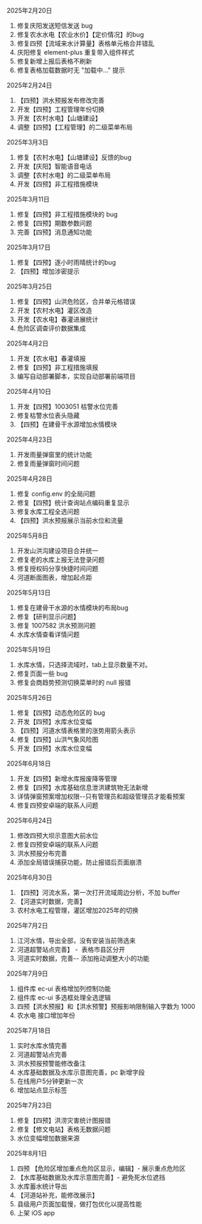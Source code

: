 2025年2月20日

1. 修复庆阳发送短信发送 bug
2. 修复农水水电【农业水价】【定价情况】的bug
3. 修复四预【流域来水计算量】表格单元格合并错乱
4. 庆阳修复 element-plus 重复带入组件样式
5. 修复新增上报后表格不刷新
6. 修复表格加载数据时无 "加载中..." 提示

2025年2月24日

1. 【四预】洪水预报发布修改完善
2. 开发【四预】工程管理年份切换
3. 开发【农村水电】【山塘建设】
4. 调整【四预】【工程管理】的二级菜单布局

2025年3月3日

1. 修复【农村水电】【山塘建设】反馈的bug
2. 开发【庆阳】智能语音电话
3. 调整【农村水电】的二级菜单布局
4. 开发【四预】非工程措施模块

2025年3月11日

1. 修复【四预】非工程措施模块的 bug
2. 修复【四预】期数参数问题
3. 完善【四预】消息通知功能

2025年3月17日

1. 修复【四预】逐小时雨晴统计的bug
2. 【四预】增加涉密提示

2025年3月25日

1. 修复【四预】山洪危险区，合并单元格错误
2. 开发【农村水电】灌区改造
3. 开发【农水电】春灌进展统计
4. 危险区调查评价数据集成

2025年4月2日

1. 开发【农水电】春灌填报
2. 修复【四预】非工程措施填报
3. 编写自动部署脚本，实现自动部署前端项目

2025年4月10日

1. 开发【四预】1003051 枯警水位完善
2. 修复枯警水位表头隐藏
3. 【四预】在建骨干水源增加水情模块

2025年4月23日

1. 开发雨量弹窗里的统计功能
2. 修复雨量弹窗时间问题

2025年4月28日

1. 修复 config.env 的全局问题
2. 修复【四预】统计查询站点编码重复显示
3. 修复水库工程全选问题
4. 【四预】洪水预报展示当前水位和流量

2025年5月8日

1. 开发山洪沟建设项目合并统一
2. 修复老的水库上报无法登录问题
3. 修复授权码分享快捷时间问题
4. 河道断面图表，增加起点距

2025年5月13日

1. 修复在建骨干水源的水情模块的布局bug
2. 修复【研判显示问题】
3. 修复 1007582 洪水预测问题
4. 水库水情查看详情问题

2025年5月19日

1. 水库水情，只选择流域时，tab上显示数量不对。
2. 修复页面一些 bug
3. 修复会商趋势预测切换菜单时的 null 报错

2025年5月26日

1. 修复【四预】动态危险区的 bug
2. 开发【四预】水库水位变幅
3. 【四预】河道水情表格里的涨势用箭头表示
4. 修复【四预】山洪气象风险图
5. 开发【四预】水库水位变幅

2025年6月18日

1. 开发【四预】新增水库报废降等管理
2. 修复【四预】水库基础信息泄洪建筑物无法新增
3. 详情弹窗预案增加权限--只有管理员和超级管理员才能看预案
4. 修复四预安卓端的联系人问题

2025年6月24日

1. 修改四预大坝示意图大前水位
2. 修复四预安卓端的联系人问题
3. 洪水预报分布完善
4. 添加全局错误捕获功能，防止报错后页面崩溃

2025年6月30日

1. 【四预】河流水系，第一次打开流域周边分析，不加 buffer
2. 【河道实时数据，完善】
3. 农村水电工程管理，灌区增加2025年的切换

2025年7月2日

1. 江河水情，导出全部，没有安装当前筛选来
2. 河道超警站点完善】 -  表格市县区分开
3. 河道实时数据，完善-- 添加拖动调整大小的功能

2025年7月9日

1. 组件库 ec-ui 表格增加列控制功能
2. 组件库 ec-ui 多选框处理全选逻辑
3. 四预【洪水预报】和【洪水预警】预报影响限制输入字数为 1000
4. 农水电 接口增加年份

2025年7月18日

1. 实时水库水情完善
2. 河道超警站点完善
3. 洪水预报预警能修改备注
4. 水库基础数据及水库示意图完善，pc 新增字段
5. 在线用户5分钟更新一次
6. 增加站点显示标签

2025年7月23日

1. 修复【四预】洪涝灾害统计图报错
2. 修复【修文电站】表格无数据问题
3. 水位变幅增加数据来源

2025年8月1日

1. 四预 【危险区增加重点危险区显示，编辑】- 展示重点危险区
2. 【水库基础数据及水库示意图完善】- 避免死水位遮挡
3. 水库蓄水统计导出
4. 【河道站补充，能修改展示】
5. 县级用户页面加载慢，做打包优化以提高性能
6. 上架 iOS app
